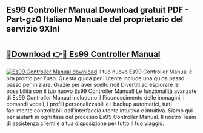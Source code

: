 ## Es99 Controller Manual Download gratuit PDF - Part-gzQ Italiano Manuale del proprietario del servizio 9XlnI

# <h2><a href="http://df9tv3m.blite.top/?on=Es99+Controller+Manual">🔗Download 👉🔴 Es99 Controller Manual</a></h2>

[![Es99 Controller Manual download](https://i.imgur.com/lujVjoI.png)](http://df9tv3m.blite.top/?on=Es99+Controller+Manual)
Il tuo nuovo Es99 Controller Manual è ora pronto per l'uso. Questa guida per l'utente include una guida passo passo per iniziare. Grazie per aver scelto noi! Divertiti ad esplorare le possibilità con il tuo nuovo Es99 Controller Manual! Le funzionalità avanzate di Es99 Controller Manual includono il Riconoscimento delle immagini, i comandi vocali, i profili personalizzabili e i backup automatici, tutti facilmente controllabili dall'interfaccia utente intuitiva e intuitiva. Siamo qui per aiutarti in ogni fase del processo Es99 Controller Manual. Il nostro Team di assistenza clienti è a tua disposizione per tutto il tuo viaggio.
